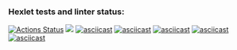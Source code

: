 ### Hexlet tests and linter status:
[![Actions Status](https://github.com/valekgodovan/python-project-lvl1/workflows/hexlet-check/badge.svg)](https://github.com/valekgodovan/python-project-lvl1/actions)
<a href="https://codeclimate.com/github/codeclimate/codeclimate/maintainability"><img src="https://api.codeclimate.com/v1/badges/a99a88d28ad37a79dbf6/maintainability" /></a>
[![asciicast](https://asciinema.org/a/VlhTYehSvtMCkUuN32bIGwUiB.svg)](https://asciinema.org/a/VlhTYehSvtMCkUuN32bIGwUiB)
[![asciicast](https://asciinema.org/a/b0khe4M1RQtacMStJQXa1EEyB.svg)](https://asciinema.org/a/b0khe4M1RQtacMStJQXa1EEyB)
[![asciicast](https://asciinema.org/a/d2dML0Eb50oNCFE80PB0zSvUy.svg)](https://asciinema.org/a/d2dML0Eb50oNCFE80PB0zSvUy)
[![asciicast](https://asciinema.org/a/A3llW2yu9gtjot8BWuDZRPrxR.svg)](https://asciinema.org/a/A3llW2yu9gtjot8BWuDZRPrxR)
[![asciicast](https://asciinema.org/a/fIf6zeabEaJEuJaPBR6SnKUDU.svg)](https://asciinema.org/a/fIf6zeabEaJEuJaPBR6SnKUDU)
